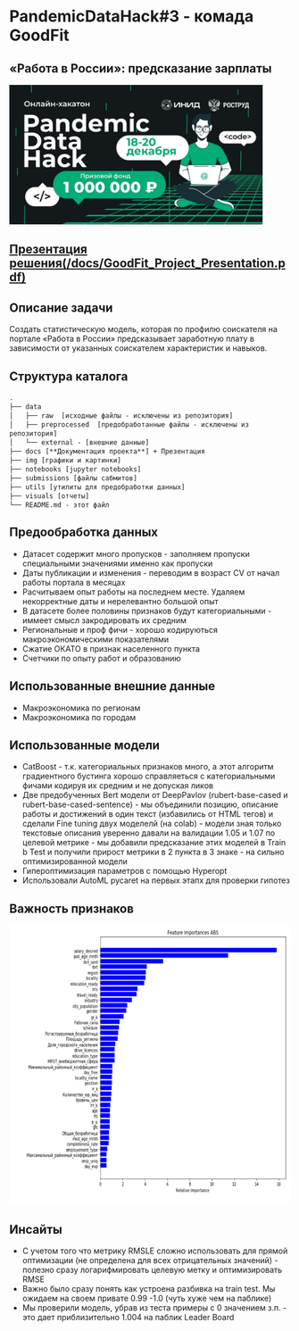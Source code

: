 # PandemicDataHack#3 - комада GoodFit
## «Работа в России»: предсказание зарплаты
<img src="img/cag.jpg" height="250"> 

## [Презентация решения(/docs/GoodFit_Project_Presentation.pdf)](/docs/GoodFit_Project_Presentation.pdf)

## Описание задачи
Создать статистическую модель, которая по профилю соискателя на портале «Работа в России» предсказывает заработную плату в зависимости от указанных соискателем характеристик и навыков.

## Структура каталога
```
.
├── data
│   ├── raw  [исходные файлы - исключены из репозитория]
│   ├── preprocessed  [предобработанные файлы - исключены из репозитория]
│   └── external - [внешние данные]
├── docs [**Документация проекта**] + Презентация
├── img [графики и картинки]
├── notebooks [jupyter notebooks]
├── submissions [файлы сабмитов]
├── utils [утилиты для предобработки данных]
├── visuals [отчеты]
└── README.md - этот файл

```
## Предообработка данных
* Датасет содержит много пропусков - заполняем пропуски специальными значениями именно как пропуски
* Даты публикации и изменения - переводим в возраст CV  от начал работы портала в месяцах
* Расчитываем опыт работы на последнем месте. Удаляем некорректные даты и нерелевантно большой опыт
* В датасете более половины признаков будут категориальными - иммеет смысл закродировать их средним
* Региональные и проф фичи - хорошо кодируються макроэкономическими показателями
* Сжатие ОКАТО в признак населенного пункта
* Счетчики по опыту работ и образованию
## Использованные внешние данные
* Макроэкономика по регионам
* Макроэкономика по городам
## Использованные модели
* CatBoost - т.к. категориальных признаков много, а этот алгоритм градиентного бустинга хорошо справляеться с категориальными фичами кодируя их средним и не допуская ликов
* Две предобученных Bert модели от DeepPavlov (rubert-base-cased и rubert-base-cased-sentence) - мы объединили позицию, описание работы и достижений в один текст (избавились от HTML тегов) и сделали  Fine tuning двух моделелй (на colab) - модели зная только текстовые описания уверенно давали на валидации 1.05 и 1.07 по целевой метрике - мы добавили предсказание этих моделей в Train b Test  и получили прирост метрики в 2 пункта в 3 знаке - на сильно оптимизированной модели
* Гипероптимизация параметров с помощью Hyperopt
* Использовали AutoML pycaret на первых этапх для проверки гипотез
## Важность признаков
<img src="img/feature_imp.png" height="500"> 

## Инсайты
* С учетом того что метрику RMSLE сложно использовать для прямой оптимизации (не определена для всех отрицательных значений) - полезно сразу логарифмировать целевую метку и оптимизировать RMSE
* Важно было сразу понять как устроена разбивка на train test. Мы ожидаем на своем привате 0.99 -1.0 (чуть хуже чем на паблике)
* Мы проверили модель, убрав из теста примеры с 0 значением з.п. - это дает приблизительно 1.004 на паблик Leader Board
